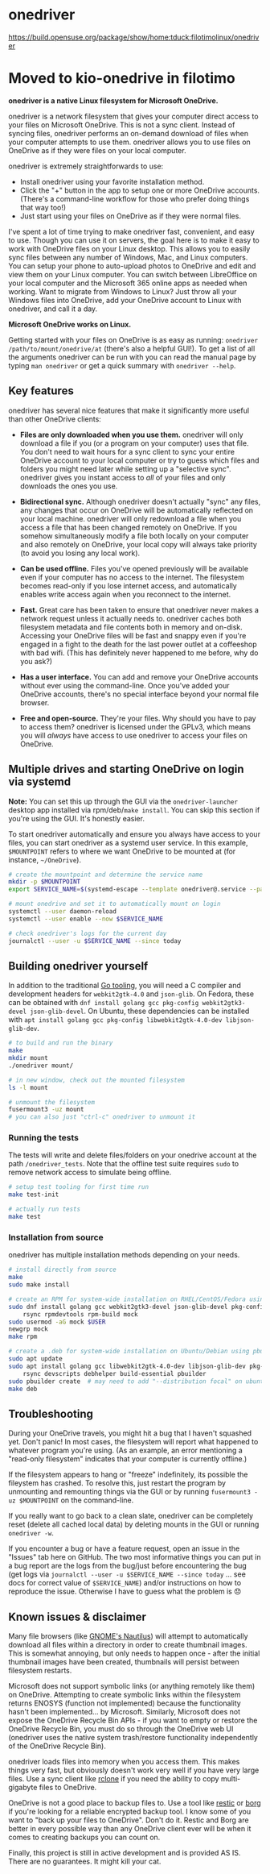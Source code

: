 # onedriver

https://build.opensuse.org/package/show/home:tduck:filotimolinux/onedriver

# Moved to kio-onedrive in filotimo

**onedriver is a native Linux filesystem for Microsoft OneDrive.**

onedriver is a network filesystem that gives your computer direct access to your
files on Microsoft OneDrive. This is not a sync client. Instead of syncing
files, onedriver performs an on-demand download of files when your computer
attempts to use them. onedriver allows you to use files on OneDrive as if they
were files on your local computer.

onedriver is extremely straightforwards to use:

- Install onedriver using your favorite installation method.
- Click the "+" button in the app to setup one or more OneDrive accounts.
  (There's a command-line workflow for those who prefer doing things that way
  too!)
- Just start using your files on OneDrive as if they were normal files.

I've spent a lot of time trying to make onedriver fast, convenient, and easy to
use. Though you can use it on servers, the goal here is to make it easy to work
with OneDrive files on your Linux desktop. This allows you to easily sync files
between any number of Windows, Mac, and Linux computers. You can setup your
phone to auto-upload photos to OneDrive and edit and view them on your Linux
computer. You can switch between LibreOffice on your local computer and the
Microsoft 365 online apps as needed when working. Want to migrate from Windows
to Linux? Just throw all your Windows files into OneDrive, add your OneDrive
account to Linux with onedriver, and call it a day.

**Microsoft OneDrive works on Linux.**

Getting started with your files on OneDrive is as easy as running:
`onedriver /path/to/mount/onedrive/at` (there's also a helpful GUI!). To get a
list of all the arguments onedriver can be run with you can read the manual page
by typing `man onedriver` or get a quick summary with `onedriver --help`.

## Key features

onedriver has several nice features that make it significantly more useful than
other OneDrive clients:

- **Files are only downloaded when you use them.** onedriver will only download
  a file if you (or a program on your computer) uses that file. You don't need
  to wait hours for a sync client to sync your entire OneDrive account to your
  local computer or try to guess which files and folders you might need later
  while setting up a "selective sync". onedriver gives you instant access to
  _all_ of your files and only downloads the ones you use.

- **Bidirectional sync.** Although onedriver doesn't actually "sync" any files,
  any changes that occur on OneDrive will be automatically reflected on your
  local machine. onedriver will only redownload a file when you access a file
  that has been changed remotely on OneDrive. If you somehow simultaneously
  modify a file both locally on your computer and also remotely on OneDrive,
  your local copy will always take priority (to avoid you losing any local
  work).

- **Can be used offline.** Files you've opened previously will be available even
  if your computer has no access to the internet. The filesystem becomes
  read-only if you lose internet access, and automatically enables write access
  again when you reconnect to the internet.

- **Fast.** Great care has been taken to ensure that onedriver never makes a
  network request unless it actually needs to. onedriver caches both filesystem
  metadata and file contents both in memory and on-disk. Accessing your OneDrive
  files will be fast and snappy even if you're engaged in a fight to the death
  for the last power outlet at a coffeeshop with bad wifi. (This has definitely
  never happened to me before, why do you ask?)

- **Has a user interface.** You can add and remove your OneDrive accounts
  without ever using the command-line. Once you've added your OneDrive accounts,
  there's no special interface beyond your normal file browser.

- **Free and open-source.** They're your files. Why should you have to pay to
  access them? onedriver is licensed under the GPLv3, which means you will
  _always_ have access to use onedriver to access your files on OneDrive.

## Multiple drives and starting OneDrive on login via systemd

**Note:** You can set this up through the GUI via the `onedriver-launcher`
desktop app installed via rpm/deb/`make install`. You can skip this section if
you're using the GUI. It's honestly easier.

To start onedriver automatically and ensure you always have access to your
files, you can start onedriver as a systemd user service. In this example,
`$MOUNTPOINT` refers to where we want OneDrive to be mounted at (for instance,
`~/OneDrive`).

```bash
# create the mountpoint and determine the service name
mkdir -p $MOUNTPOINT
export SERVICE_NAME=$(systemd-escape --template onedriver@.service --path $MOUNTPOINT)

# mount onedrive and set it to automatically mount on login
systemctl --user daemon-reload
systemctl --user enable --now $SERVICE_NAME

# check onedriver's logs for the current day
journalctl --user -u $SERVICE_NAME --since today
```

## Building onedriver yourself

In addition to the traditional [Go tooling](https://golang.org/dl/), you will
need a C compiler and development headers for `webkit2gtk-4.0` and `json-glib`.
On Fedora, these can be obtained with
`dnf install golang gcc pkg-config webkit2gtk3-devel json-glib-devel`. On
Ubuntu, these dependencies can be installed with
`apt install golang gcc pkg-config libwebkit2gtk-4.0-dev libjson-glib-dev`.

```bash
# to build and run the binary
make
mkdir mount
./onedriver mount/

# in new window, check out the mounted filesystem
ls -l mount

# unmount the filesystem
fusermount3 -uz mount
# you can also just "ctrl-c" onedriver to unmount it
```

### Running the tests

The tests will write and delete files/folders on your onedrive account at the
path `/onedriver_tests`. Note that the offline test suite requires `sudo` to
remove network access to simulate being offline.

```bash
# setup test tooling for first time run
make test-init

# actually run tests
make test
```

### Installation from source

onedriver has multiple installation methods depending on your needs.

```bash
# install directly from source
make
sudo make install

# create an RPM for system-wide installation on RHEL/CentOS/Fedora using mock
sudo dnf install golang gcc webkit2gtk3-devel json-glib-devel pkg-config git \
    rsync rpmdevtools rpm-build mock
sudo usermod -aG mock $USER
newgrp mock
make rpm

# create a .deb for system-wide installation on Ubuntu/Debian using pbuilder
sudo apt update
sudo apt install golang gcc libwebkit2gtk-4.0-dev libjson-glib-dev pkg-config git \
    rsync devscripts debhelper build-essential pbuilder
sudo pbuilder create  # may need to add "--distribution focal" on ubuntu
make deb
```

## Troubleshooting

During your OneDrive travels, you might hit a bug that I haven't squashed yet.
Don't panic! In most cases, the filesystem will report what happened to whatever
program you're using. (As an example, an error mentioning a "read-only
filesystem" indicates that your computer is currently offline.)

If the filesystem appears to hang or "freeze" indefinitely, its possible the
fileystem has crashed. To resolve this, just restart the program by unmounting
and remounting things via the GUI or by running `fusermount3 -uz $MOUNTPOINT` on
the command-line.

If you really want to go back to a clean slate, onedriver can be completely
reset (delete all cached local data) by deleting mounts in the GUI or running
`onedriver -w`.

If you encounter a bug or have a feature request, open an issue in the "Issues"
tab here on GitHub. The two most informative things you can put in a bug report
are the logs from the bug/just before encountering the bug (get logs via
`journalctl --user -u $SERVICE_NAME --since today` ... see docs for correct
value of `$SERVICE_NAME`) and/or instructions on how to reproduce the issue.
Otherwise I have to guess what the problem is :disappointed:

## Known issues & disclaimer

Many file browsers (like
[GNOME's Nautilus](https://gitlab.gnome.org/GNOME/nautilus/-/issues/1209)) will
attempt to automatically download all files within a directory in order to
create thumbnail images. This is somewhat annoying, but only needs to happen
once - after the initial thumbnail images have been created, thumbnails will
persist between filesystem restarts.

Microsoft does not support symbolic links (or anything remotely like them) on
OneDrive. Attempting to create symbolic links within the filesystem returns
ENOSYS (function not implemented) because the functionality hasn't been
implemented... by Microsoft. Similarly, Microsoft does not expose the OneDrive
Recycle Bin APIs - if you want to empty or restore the OneDrive Recycle Bin, you
must do so through the OneDrive web UI (onedriver uses the native system
trash/restore functionality independently of the OneDrive Recycle Bin).

onedriver loads files into memory when you access them. This makes things very
fast, but obviously doesn't work very well if you have very large files. Use a
sync client like [rclone](https://rclone.org/) if you need the ability to copy
multi-gigabyte files to OneDrive.

OneDrive is not a good place to backup files to. Use a tool like
[restic](https://restic.net/) or [borg](https://www.borgbackup.org/) if you're
looking for a reliable encrypted backup tool. I know some of you want to "back
up your files to OneDrive". Don't do it. Restic and Borg are better in every
possible way than any OneDrive client ever will be when it comes to creating
backups you can count on.

Finally, this project is still in active development and is provided AS IS.
There are no guarantees. It might kill your cat.
